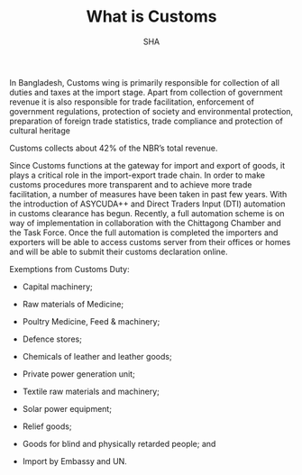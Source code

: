 ﻿---
layout: post
title:  "What is Customs"
author: SHA
categories: [ company-law ]
image: "/assets/images/46.jpg"
---

In Bangladesh, Customs wing is primarily responsible for collection of all duties and taxes at the import stage. Apart from collection of government revenue it is also responsible for trade facilitation, enforcement of government regulations, protection of society and environmental protection, preparation of foreign trade statistics, trade compliance and protection of cultural heritage

Customs collects about 42% of the NBR’s total revenue.

Since Customs functions at the gateway for import and export of goods, it plays a critical role in the import-export trade chain. In order to make customs procedures more transparent and to achieve more trade facilitation, a number of measures have been taken in past few years. With the introduction of ASYCUDA++ and Direct Traders Input (DTI) automation in customs clearance has begun. Recently, a full automation scheme is on way of implementation in collaboration with the Chittagong Chamber and the Task Force. Once the full automation is completed the importers and exporters will be able to access customs server from their offices or homes and will be able to submit their customs declaration online.

Exemptions from Customs Duty:

- Capital machinery;

- Raw materials of Medicine;

- Poultry Medicine, Feed & machinery;

- Defence stores;

- Chemicals of leather and leather goods;

- Private power generation unit;

- Textile raw materials and machinery;

- Solar power equipment;

- Relief goods;

- Goods for blind and physically retarded people; and

- Import by Embassy and UN.















